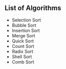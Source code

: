## List of Algorithms
* Selection Sort
* Bubble Sort
* Insertion Sort
* Merge Sort
* Quick Sort
* Count Sort
* Radix Sort
* Shell Sort
* Comb Sort
